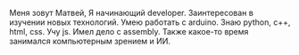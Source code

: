 Меня зовут Матвей, Я начинающий developer. Заинтересован в изучении новых технологий. Умею работать с arduino. Знаю python, c++, html, css. Учу js. Имел дело с assembly. Также какое-то время занимался компьютерным зрением и ИИ.
